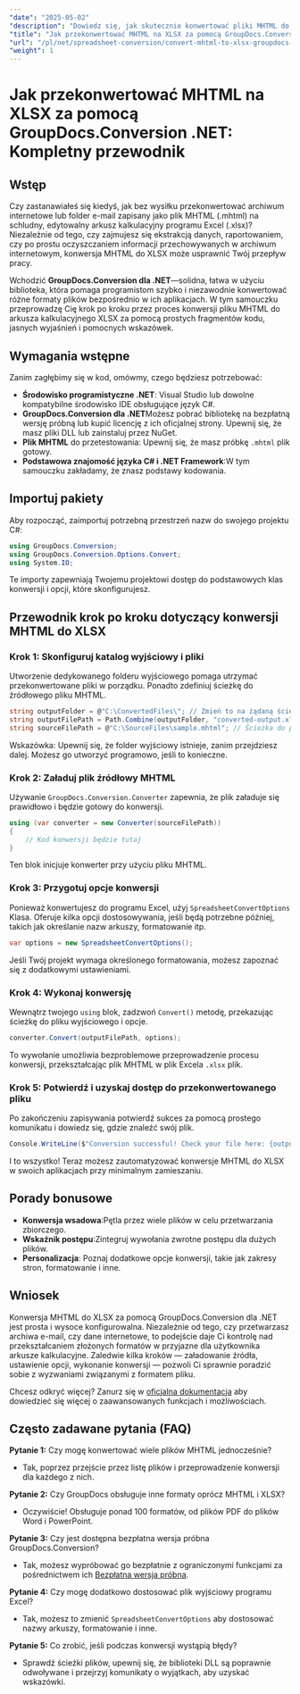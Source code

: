 ```yaml
---
"date": "2025-05-02"
"description": "Dowiedz się, jak skutecznie konwertować pliki MHTML do formatu XLSX programu Excel przy użyciu GroupDocs.Conversion .NET. Postępuj zgodnie z tym kompleksowym przewodnikiem, aby uzyskać instrukcje krok po kroku i najlepsze praktyki."
"title": "Jak przekonwertować MHTML na XLSX za pomocą GroupDocs.Conversion .NET&#58; Kompletny przewodnik"
"url": "/pl/net/spreadsheet-conversion/convert-mhtml-to-xlsx-groupdocs-net/"
"weight": 1
---
```


# Jak przekonwertować MHTML na XLSX za pomocą GroupDocs.Conversion .NET: Kompletny przewodnik

## Wstęp

Czy zastanawiałeś się kiedyś, jak bez wysiłku przekonwertować archiwum internetowe lub folder e-mail zapisany jako plik MHTML (.mhtml) na schludny, edytowalny arkusz kalkulacyjny programu Excel (.xlsx)? Niezależnie od tego, czy zajmujesz się ekstrakcją danych, raportowaniem, czy po prostu oczyszczaniem informacji przechowywanych w archiwum internetowym, konwersja MHTML do XLSX może usprawnić Twój przepływ pracy.

Wchodzić **GroupDocs.Conversion dla .NET**—solidna, łatwa w użyciu biblioteka, która pomaga programistom szybko i niezawodnie konwertować różne formaty plików bezpośrednio w ich aplikacjach. W tym samouczku przeprowadzę Cię krok po kroku przez proces konwersji pliku MHTML do arkusza kalkulacyjnego XLSX za pomocą prostych fragmentów kodu, jasnych wyjaśnień i pomocnych wskazówek.


## Wymagania wstępne

Zanim zagłębimy się w kod, omówmy, czego będziesz potrzebować:

- **Środowisko programistyczne .NET**: Visual Studio lub dowolne kompatybilne środowisko IDE obsługujące język C#.
- **GroupDocs.Conversion dla .NET**Możesz pobrać bibliotekę na bezpłatną wersję próbną lub kupić licencję z ich oficjalnej strony. Upewnij się, że masz pliki DLL lub zainstaluj przez NuGet.
- **Plik MHTML** do przetestowania: Upewnij się, że masz próbkę `.mhtml` plik gotowy.
- **Podstawowa znajomość języka C# i .NET Framework**:W tym samouczku zakładamy, że znasz podstawy kodowania.


## Importuj pakiety

Aby rozpocząć, zaimportuj potrzebną przestrzeń nazw do swojego projektu C#:

```csharp
using GroupDocs.Conversion;
using GroupDocs.Conversion.Options.Convert;
using System.IO;
```

Te importy zapewniają Twojemu projektowi dostęp do podstawowych klas konwersji i opcji, które skonfigurujesz.


## Przewodnik krok po kroku dotyczący konwersji MHTML do XLSX

### Krok 1: Skonfiguruj katalog wyjściowy i pliki

Utworzenie dedykowanego folderu wyjściowego pomaga utrzymać przekonwertowane pliki w porządku. Ponadto zdefiniuj ścieżkę do źródłowego pliku MHTML.

```csharp
string outputFolder = @"C:\ConvertedFiles\"; // Zmień to na żądaną ścieżkę wyjściową
string outputFilePath = Path.Combine(outputFolder, "converted-output.xlsx");
string sourceFilePath = @"C:\SourceFiles\sample.mhtml"; // Ścieżka do pliku źródłowego MHTML
```

Wskazówka: Upewnij się, że folder wyjściowy istnieje, zanim przejdziesz dalej. Możesz go utworzyć programowo, jeśli to konieczne.


### Krok 2: Załaduj plik źródłowy MHTML

Używanie `GroupDocs.Conversion.Converter` zapewnia, że plik załaduje się prawidłowo i będzie gotowy do konwersji.

```csharp
using (var converter = new Converter(sourceFilePath))
{
    // Kod konwersji będzie tutaj
}
```

Ten blok inicjuje konwerter przy użyciu pliku MHTML.


### Krok 3: Przygotuj opcje konwersji

Ponieważ konwertujesz do programu Excel, użyj `SpreadsheetConvertOptions` Klasa. Oferuje kilka opcji dostosowywania, jeśli będą potrzebne później, takich jak określanie nazw arkuszy, formatowanie itp.

```csharp
var options = new SpreadsheetConvertOptions();
```

Jeśli Twój projekt wymaga określonego formatowania, możesz zapoznać się z dodatkowymi ustawieniami.


### Krok 4: Wykonaj konwersję

Wewnątrz twojego `using` blok, zadzwoń `Convert()` metodę, przekazując ścieżkę do pliku wyjściowego i opcje.

```csharp
converter.Convert(outputFilePath, options);
```

To wywołanie umożliwia bezproblemowe przeprowadzenie procesu konwersji, przekształcając plik MHTML w plik Excela `.xlsx` plik.


### Krok 5: Potwierdź i uzyskaj dostęp do przekonwertowanego pliku

Po zakończeniu zapisywania potwierdź sukces za pomocą prostego komunikatu i dowiedz się, gdzie znaleźć swój plik.

```csharp
Console.WriteLine($"Conversion successful! Check your file here: {outputFilePath}");
```

I to wszystko! Teraz możesz zautomatyzować konwersje MHTML do XLSX w swoich aplikacjach przy minimalnym zamieszaniu.


## Porady bonusowe

- **Konwersja wsadowa**:Pętla przez wiele plików w celu przetwarzania zbiorczego.
- **Wskaźnik postępu**:Zintegruj wywołania zwrotne postępu dla dużych plików.
- **Personalizacja**: Poznaj dodatkowe opcje konwersji, takie jak zakresy stron, formatowanie i inne.


## Wniosek

Konwersja MHTML do XLSX za pomocą GroupDocs.Conversion dla .NET jest prosta i wysoce konfigurowalna. Niezależnie od tego, czy przetwarzasz archiwa e-mail, czy dane internetowe, to podejście daje Ci kontrolę nad przekształcaniem złożonych formatów w przyjazne dla użytkownika arkusze kalkulacyjne. Zaledwie kilka kroków — załadowanie źródła, ustawienie opcji, wykonanie konwersji — pozwoli Ci sprawnie poradzić sobie z wyzwaniami związanymi z formatem pliku.

Chcesz odkryć więcej? Zanurz się w [oficjalna dokumentacja](https://docs.groupdocs.com/conversion/net/) aby dowiedzieć się więcej o zaawansowanych funkcjach i możliwościach.


## Często zadawane pytania (FAQ)

**Pytanie 1:** Czy mogę konwertować wiele plików MHTML jednocześnie?  

- Tak, poprzez przejście przez listę plików i przeprowadzenie konwersji dla każdego z nich.

**Pytanie 2:** Czy GroupDocs obsługuje inne formaty oprócz MHTML i XLSX?  

- Oczywiście! Obsługuje ponad 100 formatów, od plików PDF do plików Word i PowerPoint.

**Pytanie 3:** Czy jest dostępna bezpłatna wersja próbna GroupDocs.Conversion?  

- Tak, możesz wypróbować go bezpłatnie z ograniczonymi funkcjami za pośrednictwem ich [Bezpłatna wersja próbna](https://releases.groupdocs.com/conversion/net/).

**Pytanie 4:** Czy mogę dodatkowo dostosować plik wyjściowy programu Excel?  

- Tak, możesz to zmienić `SpreadsheetConvertOptions` aby dostosować nazwy arkuszy, formatowanie i inne.

**Pytanie 5:** Co zrobić, jeśli podczas konwersji wystąpią błędy?  

- Sprawdź ścieżki plików, upewnij się, że biblioteki DLL są poprawnie odwoływane i przejrzyj komunikaty o wyjątkach, aby uzyskać wskazówki.